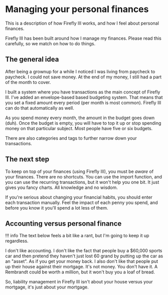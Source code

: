 # Managing your personal finances

This is a description of how Firefly III works, and how I feel about personal finances.

Firefly III has been built around how I manage my finances. Please read this carefully, so we match on how to do things.

## The general idea

After being a grownup for a while I noticed I was living from paycheck to paycheck. I could not save money. At the end of my money, I still had a part of the month to cover.

I built a system where you have transactions as the main concept of Firefly III. I've added an envelope-based based budgeting system. That means that you set a fixed amount every period (per month is most common). Firefly III can do that automatically as well.

As you spend money every month, the amount in the budget goes down (duh). Once the budget is empty, you will have to top it up or stop spending money on that particular subject. Most people have five or six budgets.

There are also categories and tags to further narrow down your transactions.

## The next step

To keep on top of your finances (using Firefly III), you must be *aware* of your finances. There are no shortcuts. You can use the import function, and you can use the recurring transactions, but it won't help you one bit. It just gives you fancy charts. All knowledge and no wisdom.

If you're serious about changing your financial habits, you should enter each transaction manually. Feel the impact of each penny you spend, and before you know it you'll spend a lot less of them.

## Accounting versus personal finance

!!! info
    The text below feels a bit like a rant, but I'm going to keep it up regardless.

I don't like accounting. I don't like the fact that people buy a $60,000 sports car and then pretend they haven't just lost 60 grand by putting up the car as an "asset". As if you get your money back. I also don't like that people put up their house against their mortgage. It's not money. You don't have it. A Rembrandt could be worth a million, but it won't buy you a loaf of bread.

So, liability management in Firefly III isn't about your house versus your mortgage, it's just about your mortgage. 
